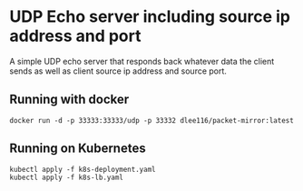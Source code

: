 # UDP Echo server including source ip address and port
A simple UDP echo server that responds back whatever data the client sends
as well as client source ip address and source port.

## Running with docker
`docker run -d -p 33333:33333/udp -p 33332 dlee116/packet-mirror:latest`

## Running on Kubernetes
```
kubectl apply -f k8s-deployment.yaml
kubectl apply -f k8s-lb.yaml
```
